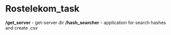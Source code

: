 # Rostelekom_task

**/get_server** - get-server dir
**/hash_searcher** - application for search hashes and create .csv
